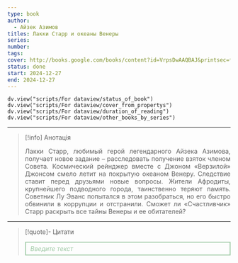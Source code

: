 ```yaml
---
type: book
author:
  - Айзек Азимов
titles: Лакки Старр и океаны Венеры
series: 
number: 
tags: 
cover: http://books.google.com/books/content?id=VrpsDwAAQBAJ&printsec=frontcover&img=1&zoom=1&edge=curl&source=gbs_api
status: done
start: 2024-12-27
end: 2024-12-27
---
```

```dataviewjs
dv.view("scripts/For dataview/status_of_book")
dv.view("scripts/For dataview/cover_from_propertys")
dv.view("scripts/For dataview/duration_of_reading")
dv.view("scripts/For dataview/other_books_by_series")
```
---

>[!info] Анотація
><p align="justify">Лакки Старр, любимый герой легендарного Айзека Азимова, получает новое задание – расследовать получение взяток членом Совета. Космический рейнджер вместе с Джоном «Верзилой» Джонсом смело летит на покрытую океаном Венеру. Следствие ставит перед друзьями новые вопросы. Жители Афродиты, крупнейшего подводного города, таинственно теряют память. Советник Лу Эванс попытался в этом разобраться, но его быстро обвинили в коррупции и отстранили. Сможет ли «Счастливчик» Старр раскрыть все тайны Венеры и ее обитателей?</p>

---

>[!quote]- Цитати
><div align="justify" style="border: 2px solid #A0CAA6; padding: 5px 10px 5px 10px; font-style: italic; color: #A0CAA6 ">Введите текст</div>